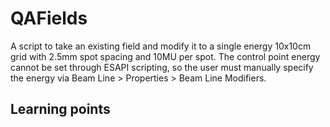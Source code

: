 # QAFields

A script to take an existing field and modify it to a single energy 10x10cm grid with 2.5mm spot spacing and 10MU per spot. The control point energy cannot be set through ESAPI scripting, so the user must manually specify the energy via Beam Line > Properties > Beam Line Modifiers.


## Learning points